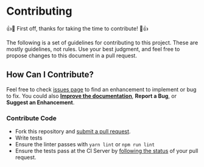 # Contributing

:+1::tada: First off, thanks for taking the time to contribute! :tada::+1:

The following is a set of guidelines for contributing to this project. These are mostly guidelines, not rules. Use your best judgment, and feel free to propose changes to this document in a pull request.

## How Can I Contribute?

Feel free to check [issues page](https://github.com/activescott/serverless-aws-static-file-handler/issues) to find an enhancement to implement or bug to fix. You could also **[Improve the documentation](https://github.com/activescott/serverless-aws-static-file-handler/edit/master/README.md)**, **Report a Bug**, or **Suggest an Enhancement**.

### Contribute Code

- Fork this repository and [submit a pull request](https://help.github.com/articles/creating-a-pull-request/).
- Write tests
- Ensure the linter passes with `yarn lint` or `npm run lint`
- Ensure the tests pass at the CI Server by [following the status](https://help.github.com/articles/about-statuses/) of your pull request.
